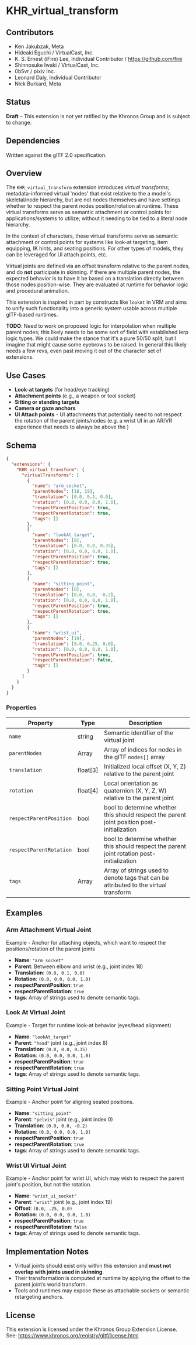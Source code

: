 # KHR_virtual_transform

## Contributors

- Ken Jakubzak, Meta
- Hideaki Eguchi / VirtualCast, Inc.
- K. S. Ernest (iFire) Lee, Individual Contributor / https://github.com/fire
- Shinnosuke Iwaki / VirtualCast, Inc.
- 0b5vr / pixiv Inc.
- Leonard Daly, Individual Contributor
- Nick Burkard, Meta

## Status

**Draft** – This extension is not yet ratified by the Khronos Group and is subject to change.

## Dependencies

Written against the glTF 2.0 specification.  

## Overview

The `KHR_virtual_transform` extension introduces _virtual transforms_; metadata-informed virtual 'nodes' that exist relative to the a model's skeletal/node hierarchy, but are not nodes themselves and have settings whether to respect the parent nodes position/rotation at runtime. These virtual transforms serve as semantic attachment or control points for applications/systems to utilize; without it needing to be tied to a literal node hierarchy.

In the context of characters, these virtual transforms serve as semantic attachment or control points for systems like look-at targeting, item equipping, IK hints, and seating positions. For other types of models, they can be leveraged for UI attach points, etc.

Virtual joints are defined via an offset transform relative to the parent nodes, and do **not** participate in skinning. If there are multiple parent nodes, the expected behavior is to have it be based on a translation directly between those nodes position-wise. They are evaluated at runtime for behavior logic and procedural animation.

This extension is inspired in part by constructs like `lookAt` in VRM and aims to unify such functionality into a generic system usable across multiple glTF-based runtimes.

**TODO**: Need to work on proposed logic for interpolation when multiple parent nodes; this likely needs to be some sort of field with established lerp logic types. We could make the stance that it's a pure 50/50 split; but I imagine that might cause some eyebrows to be raised. In general this likely needs a few revs, even past moving it out of the character set of extensions.

## Use Cases

- **Look-at targets** (for head/eye tracking)
- **Attachment points** (e.g., a weapon or tool socket)
- **Sitting or standing targets**
- **Camera or gaze anchors**
- **UI Attach points** - UI attachments that potentially need to not respect the rotation of the parent joints/nodes (e.g. a wrist UI in an AR/VR experience that needs to always be above the )

## Schema

```json
{
  "extensions": {
    "KHR_virtual_transform": {
      "virtualTransforms": [
        {
          "name": "arm_socket",
          "parentNodes": [18, 19],
          "translation": [0.0, 0.1, 0.0],
          "rotation": [0.0, 0.0, 0.0, 1.0],
          "respectParentPosition": true,
          "respectParentRotation": true,
          "tags": []
        },
        {
          "name": "lookAt_target",
          "parentNodes": [8],
          "translation": [0.0, 0.0, 0.35],
          "rotation": [0.0, 0.0, 0.0, 1.0],
          "respectParentPosition": true,
          "respectParentRotation": true,
          "tags": []
        },
        {
          "name": "sitting_point",
          "parentNodes": [0],
          "translation": [0.0, 0.0, -0.2],
          "rotation": [0.0, 0.0, 0.0, 1.0],
          "respectParentPosition": true,
          "respectParentRotation": true,
          "tags": []
        },
        {
          "name": "wrist_ui",
          "parentNodes": [19],
          "translation": [0.0, 0.25, 0.0],
          "rotation": [0.0, 0.0, 0.0, 1.0],
          "respectParentPosition": true,
          "respectParentRotation": false,
          "tags": []
        }
      ]
    }
  }
}
```

### Properties

| Property                | Type     | Description                                                                                 |
| ----------------------- | -------- | ------------------------------------------------------------------------------------------- |
| `name`                  | string   | Semantic identifier of the virtual joint                                                    |
| `parentNodes`           | Array    | Array of indices for nodes in the glTF `nodes[]` array                                      |
| `translation`           | float[3] | Initialized local offset (X, Y, Z) relative to the parent joint                             |
| `rotation`              | float[4] | Local orientation as quaternion (X, Y, Z, W) relative to the parent joint                   |
| `respectParentPosition` | bool     | bool to determine whether this should respect the parent joint position post-initialization |
| `respectParentRotation` | bool     | bool to determine whether this should respect the parent joint rotation post-initialization |
| `tags`                  | Array    | Array of strings used to denote tags that can be attributed to the virtual transform        |

## Examples

### Arm Attachment Virtual Joint

Example - Anchor for attaching objects, which want to respect the positions/rotation of the parent joints

- **Name**: `"arm_socket"`
- **Parent**: Between elbow and wrist (e.g., joint index 18)
- **Translation**: `(0.0, 0.1, 0.0)`
- **Rotation**: `(0.0, 0.0, 0.0, 1.0)`
- **respectParentPosition**: `true`
- **respectParentRotation**: `true`
- **tags**: Array of strings used to denote semantic tags.

### Look At Virtual Joint

Example - Target for runtime look-at behavior (eyes/head alignment)

- **Name**: `"lookAt_target"`
- **Parent**: `"head"` joint (e.g., joint index 8)
- **Translation**: `(0.0, 0.0, 0.35)`
- **Rotation**: `(0.0, 0.0, 0.0, 1.0)`
- **respectParentPosition**: `true`
- **respectParentRotation**: `true`
- **tags**: Array of strings used to denote semantic tags.

### Sitting Point Virtual Joint

Example - Anchor point for aligning seated positions.

- **Name**: `"sitting_point"`
- **Parent**: `"pelvis"` joint (e.g., joint index 0)
- **Translation**: `(0.0, 0.0, -0.2)`
- **Rotation**: `(0.0, 0.0, 0.0, 1.0)`
- **respectParentPosition**: `true`
- **respectParentRotation**: `true`
- **tags**: Array of strings used to denote semantic tags.

### Wrist UI Virtual Joint

Example - Anchor point for wrist UI, which may wish to respect the parent joint's position, but not the rotation.

- **Name**: `"wrist_ui_socket"`
- **Parent**: `"wrist"` joint (e.g., joint index 19)
- **Offset**: `(0.0, .25, 0.0)`
- **Rotation**: `(0.0, 0.0, 0.0, 1.0)`
- **respectParentPosition**: `true`
- **respectParentRotation**: `false`
- **tags**: Array of strings used to denote semantic tags.

## Implementation Notes

- Virtual joints should exist only within this extension and **must not overlap with joints used in skinning**.
- Their transformation is computed at runtime by applying the offset to the parent joint’s world transform.
- Tools and runtimes may expose these as attachable sockets or semantic retargeting anchors.

## License

This extension is licensed under the Khronos Group Extension License.  
See: https://www.khronos.org/registry/gltf/license.html
